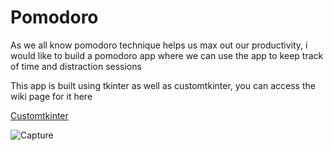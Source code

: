 # Pomodoro
<p>As we all know pomodoro technique helps us max out our productivity, i would like to build a pomodoro app where we can use the app to keep track of time and distraction sessions</p>
This app is built using tkinter as well as customtkinter, you can access the wiki page for it here 

[Customtkinter](https://github.com/TomSchimansky/CustomTkinter/wiki/CTk-(tkinter.Tk))


![Capture](https://user-images.githubusercontent.com/118993285/230361429-8a928e78-e020-4ee4-bc58-1391f991596c.PNG)
